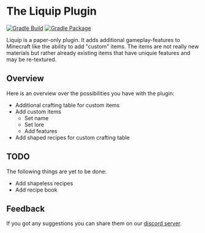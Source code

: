 # The Liquip Plugin
[![Gradle Build](https://github.com/liquip/liquip-plugin/actions/workflows/gradle-build.yml/badge.svg)](https://github.com/liquip/liquip-plugin/actions/workflows/gradle-build.yml)
[![Gradle Package](https://github.com/liquip/liquip-plugin/actions/workflows/gradle-publish.yml/badge.svg)](https://github.com/liquip/liquip-plugin/actions/workflows/gradle-publish.yml)

Liquip is a paper-only plugin. It adds additional gameplay-features to Minecraft like the ability to
add "custom" items.
The items are not really new materials but rather already existing items that have uniquie features
and may be re-textured.

## Overview

Here is an overview over the possibilities you have with the plugin:

* Additional crafting table for custom items
* Add custom items
    * Set name
    * Set lore
    * Add features
* Add shaped recipes for custom crafting table

## TODO

The following things are yet to be done:

* Add shapeless recipes
* Add recipe book

## Feedback

If you got any suggestions you can share them on our
[discord server](https://discord.gg/WfzeWjBpeY).
